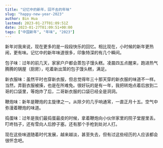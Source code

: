 ```yaml
---
title: "记忆中的新年，回不去的年味"
slug: "happy-new-year-2023"
author: Bin Hua
lastmod: 2023-01-27T01:09:51Z
date: 2023-01-27T01:09:51+00:00
tags: ["中国新年", "年味", "2023"]
---
```


新年对我来说，现在更多的是一段段快乐的回忆。相比现在，小时候的新年更热闹，更有味。记忆中的新年味道很多，印象特深的有几个瞬间。

包子味：过年的前几天，家家户户都会蒸包子馒头糕。凌晨四五点醒来，跑进热气腾腾的锅屋（厨房），吃着新出笼的包子馒头糕，满足。

新衣服味：虽然平时也穿新衣服，但总觉得年三十那天穿的新衣服的味道不一样。当然，弄脏衣服被揍，也是在所难免。很好玩的是有一年，我把转炮点着后放到二哥的口袋里，等炮炸了后，二哥新衣服的口袋已经全是洞洞。

鞭炮味：新年是鞭炮的主旋律之一。从除夕的几乎响通宵，一直正月十五。空气中弥漫着鞭炮的味道。

捣蛋味：过年是我们最捣蛋最皮的时候，拿着鞭炮向小伙伴家里的院子堂屋里丢。叮咚铛子，还有雪向人后脖子塞。还有那个手枪到处对人打。

现在这些味道随着时代发展，越来越淡，甚至失去，但有过这些经历的人应该都会很怀念吧。
